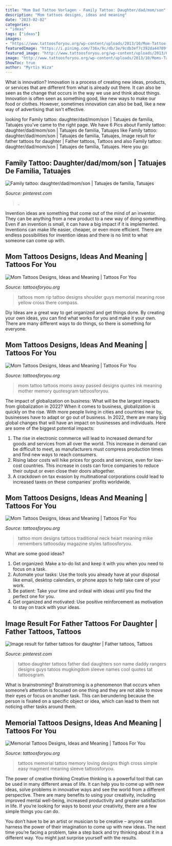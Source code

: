 ```yaml
---
title: "Mom Dad Tattoo Vorlagen - Family Tattoo: Daughter/dad/mom/son"
description: "Mom tattoos designs, ideas and meaning"
date: "2023-02-02"
categories:
- "ideas"
tags: ["ideas"]
images:
- "https://www.tattoosforyou.org/wp-content/uploads/2013/10/Mom-Tattoo-Ideas-For-Men.jpg"
featuredImage: "https://i.pinimg.com/736x/9c/db/3e/9cdb3ef7c392da44709f06a3a5f32f5e--mom-son-family-tattoos.jpg"
featured_image: "http://www.tattoosforyou.org/wp-content/uploads/2013/09/Loving-Memory-Tattoos.jpg"
image: "http://www.tattoosforyou.org/wp-content/uploads/2013/10/Moms-Tattoo-Ink-1024x757.jpg"
ShowToc: true
author: "Myrtis Wiza"
---
```



What is innovation?
Innovation is a process of creating new ideas, products, or services that are different from what is already out there. It can also be seen as the change that occurs in the way we use and think about things. Innovation is often seen as something good, like new ways to make our food or clothes. However, sometimes innovation can also be bad, like a new way of advertising that isn't effective.

	

		
looking for Family tattoo: daughter/dad/mom/son | Tatuajes de familia, Tatuajes you've came to the right page. We have 6 Pics about Family tattoo: daughter/dad/mom/son | Tatuajes de familia, Tatuajes like Family tattoo: daughter/dad/mom/son | Tatuajes de familia, Tatuajes, Image result for father tattoos for daughter | Father tattoos, Tattoos and also Family tattoo: daughter/dad/mom/son | Tatuajes de familia, Tatuajes. Here you go:
		
    
## Family Tattoo: Daughter/dad/mom/son | Tatuajes De Familia, Tatuajes

<img loading=lazy src="https://i.pinimg.com/736x/9c/db/3e/9cdb3ef7c392da44709f06a3a5f32f5e--mom-son-family-tattoos.jpg" onerror="this.onerror=null;this.src='https://tse3.mm.bing.net/th?id=OIP.b4a5ciVOLtnV_Oy8_SvJcgHaHQ&amp;pid=15.1';" alt="Family tattoo: daughter/dad/mom/son | Tatuajes de familia, Tatuajes">

_Source: pinterest.com_

>. 

	

Invention ideas are something that come out of the mind of an inventor. They can be anything from a new product to a new way of doing something. Even if an invention is small, it can have a big impact if it is implemented. Inventions can make life easier, cheaper, or even more efficient. There are endless possibilities for invention ideas and there is no limit to what someone can come up with.

    
## Mom Tattoos Designs, Ideas And Meaning | Tattoos For You

<img loading=lazy src="https://www.tattoosforyou.org/wp-content/uploads/2013/10/Mom-Tattoo-Ideas-For-Men.jpg" onerror="this.onerror=null;this.src='https://tse2.mm.bing.net/th?id=OIP.0WkGucwslGOc2qqNKtTKpAHaJ4&amp;pid=15.1';" alt="Mom Tattoos Designs, Ideas and Meaning | Tattoos For You">

_Source: tattoosforyou.org_

>tattoos mom rip tattoo designs shoulder guys memorial meaning rose yellow cross there compass. 

	

Diy Ideas are a great way to get organized and get things done. By creating your own ideas, you can find what works for you and make it your own. There are many different ways to do things, so there is something for everyone.

    
## Mom Tattoos Designs, Ideas And Meaning | Tattoos For You

<img loading=lazy src="http://www.tattoosforyou.org/wp-content/uploads/2013/10/Moms-Tattoo-Ink-1024x757.jpg" onerror="this.onerror=null;this.src='https://tse4.mm.bing.net/th?id=OIP.BgliRRlNYpEeR0xvUpM6RwHaFe&amp;pid=15.1';" alt="Mom Tattoos Designs, Ideas and Meaning | Tattoos For You">

_Source: tattoosforyou.org_

>mom tattoo tattoos moms away passed designs quotes ink meaning mother memory quotesgram tattoosforyou. 

	

The impact of globalization on business: What will be the largest impacts from globalization in 2022?
When it comes to business, globalization is quickly on the rise. With more people living in cities and countries near by, businesses have to adapt or go out of business. In 2022, there are many big global changes that will have an impact on businesses and individuals. Here are some of the biggest potential impacts: 
1) The rise in electronic commerce will lead to increased demand for goods and services from all over the world. This increase in demand can be difficult to meet, as manufacturers must compress production times and find new ways to reach consumers. 
2) Rising labor costs will hike prices for goods and services, even for low-cost countries. This increase in costs can force companies to reduce their output or even close their doors altogether. 
3) A crackdown on tax evasion by multinational corporations could lead to increased taxes on these companies’ profits worldwide.

    
## Mom Tattoos Designs, Ideas And Meaning | Tattoos For You

<img loading=lazy src="http://www.tattoosforyou.org/wp-content/uploads/2013/10/Mom-Tattoo-Designs.jpg" onerror="this.onerror=null;this.src='https://tse3.mm.bing.net/th?id=OIP.JlZEBcKNGd5eMGcrp0_rygHaFy&amp;pid=15.1';" alt="Mom Tattoos Designs, Ideas and Meaning | Tattoos For You">

_Source: tattoosforyou.org_

>tattoo mom designs tattoos traditional neck heart meaning mike remembers tattoosday magazine styles tattoosforyou. 

	

What are some good ideas?
1. Get organized: Make a to-do list and keep it with you when you need to focus on a task.
2. Automate your tasks: Use the tools you already have at your disposal like email, desktop calendars, or phone apps to help take care of your work.
3. Be patient: Take your time and ordeal with ideas until you find the perfect one for you.
4. Get organized and motivated: Use positive reinforcement as motivation to stay on track with your ideas.

    
## Image Result For Father Tattoos For Daughter | Father Tattoos, Tattoos

<img loading=lazy src="https://i.pinimg.com/736x/15/3a/c0/153ac0f3f5d69d29bb3d84cec6851543.jpg" onerror="this.onerror=null;this.src='https://tse4.mm.bing.net/th?id=OIP.vCpGehQy8lu8ylyimhAIigHaJ8&amp;pid=15.1';" alt="Image result for father tattoos for daughter | Father tattoos, Tattoos">

_Source: pinterest.com_

>tattoo daughter tattoos father dad daughters son name daddy rangers designs guys tatoos mugkingdom sleeve names cool quotes tat tattoosgram. 

	

What is brainstroming?
Brainstroming is a phenomenon that occurs when someone’s attention is focused on one thing and they are not able to move their eyes or focus on another task. This can berundering because the person is fixated on a specific object or idea, which can lead to them not noticing other tasks around them.

    
## Memorial Tattoos Designs, Ideas And Meaning | Tattoos For You

<img loading=lazy src="http://www.tattoosforyou.org/wp-content/uploads/2013/09/Loving-Memory-Tattoos.jpg" onerror="this.onerror=null;this.src='https://tse3.mm.bing.net/th?id=OIP.sDyZq0Dw7mqZggvkAurGLQHaMZ&amp;pid=15.1';" alt="Memorial Tattoos Designs, Ideas and Meaning | Tattoos For You">

_Source: tattoosforyou.org_

>tattoos memorial tattoo memory loving designs thigh cross simple easy magment meaning sleeve tattoosforyou. 

	

The power of creative thinking
Creative thinking is a powerful tool that can be used in many different areas of life. It can help you to come up with new ideas, solve problems in innovative ways and see the world from a different perspective.
There are many benefits to using your creativity, including improved mental well-being, increased productivity and greater satisfaction in life. If you’re looking for ways to boost your creativity, there are a few simple things you can do.

You don’t have to be an artist or musician to be creative – anyone can harness the power of their imagination to come up with new ideas. The next time you’re facing a problem, take a step back and try thinking about it in a different way. You might just surprise yourself with the results.

